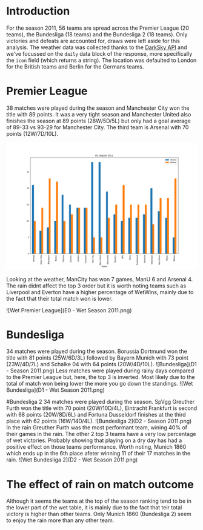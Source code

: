 # Introduction
For the season 2011, 56 teams are spread across the Premier League (20 teams), the Bundesliga (18 teams) and the Bundesliga 2 (18 teams). Only victories and defeats are accounted for, draws were left aside for this analysis. The weather data was collected thanks to the [DarkSky API](https://darksky.net/dev/docs#overview) and we've focussed on the `daily` data block of the response, more specifically the `icon` field (which returns a string). The location was defaulted to London for the British teams and Berlin for the Germans teams.

# Premier League
38 matches were played during the season and Manchester City won the title with 89 points. It was a very tight season and Manchester United also finishes the season at 89 points (28W/5D/5L) but only had a goal average of 89-33 vs 93-29 for Manchester City. The third team is Arsenal with 70 points (12W/7D/10L).

![E0 - Season 2011](E0-Season2011.png)

Looking at the weather, ManCity has won 7 games, ManU 6 and Arsenal 4. The rain didnt affect the top 3 order but it is worth noting teams such as Liverpool and Everton have a higher percentage of WetWins, mainly due to the fact that their total match won is lower.

![Wet Premier League](E0 - Wet Season 2011.png)

# Bundesliga
34 matches were played during the season. Borussia Dortmund won the title with 81 points (25W/6D/3L) followed by Bayern Munich with 73 point (23W/4D/7L) and Schalke 04 with 64 points (20W/4D/10L).
![Bundesliga](D1 - Season 2011.png)
Less matches were played during rainy days compared to the Premier League but, here, the top 3 is inverted. Most likely due to the total of match won being lower the more you go down the standings.
![Wet Bundesliga](D1 - Wet Season 2011.png)

#Bundesliga 2
34 matches were played during the season. SpVgg Greuther Furth won the title with 70 point (20W/10D/4L), Eintracht Frankfurt is second with 68 points (20W/8D/6L) and Fortuna Dusseldorf finishes at the third place with 62 points (16W/14D/4L).
![Bundesliga 2](D2 - Season 2011.png)
In the rain Greuther Furth was the most performant team, wining 40% of their games in the rain. The other 2 top 3 teams have a very low percentage of wet victories. Probably showing that playing on a dry day has had a positive effect on those teams performance. Worth noting, Munich 1860 which ends up in the 6th place afeter winning 11 of their 17 matches in the rain.
![Wet Bundesliga 2](D2 - Wet Season 2011.png)

# The effect of rain on match outcome

Although it seems the teams at the top of the season ranking tend to be in the lower part of the wet table, it is mainly due to the fact that teir total victory is higher than other teams. Only Munich 1860 (Bundesliga 2) seem to enjoy the rain more than any other team.

